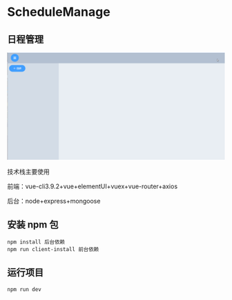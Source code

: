 # ScheduleManage

## 日程管理

![效果图](./client/public/GIF.gif)

技术栈主要使用

前端：vue-cli3.9.2+vue+elementUI+vuex+vue-router+axios

后台：node+express+mongoose

## 安装 npm 包

```
npm install 后台依赖
npm run client-install 前台依赖
```

## 运行项目

```
npm run dev
```
